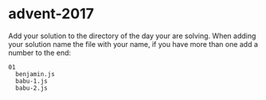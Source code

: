 # advent-2017

Add your solution to the directory of the day your are solving. When adding your solution name the file with your name, if you have more than one add a number to the end:

    01
      benjamin.js
      babu-1.js
      babu-2.js
